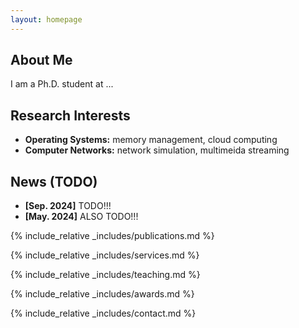```yaml
---
layout: homepage
---
```


## About Me

I am a Ph.D. student at ...

## Research Interests

- **Operating Systems:** memory management, cloud computing
- **Computer Networks:** network simulation, multimeida streaming

## News (TODO)

- **[Sep. 2024]** TODO!!!
- **[May. 2024]** ALSO TODO!!!

{% include_relative _includes/publications.md %}

{% include_relative _includes/services.md %}

{% include_relative _includes/teaching.md %}

{% include_relative _includes/awards.md %}

{% include_relative _includes/contact.md %}